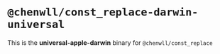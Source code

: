 # `@chenwll/const_replace-darwin-universal`

This is the **universal-apple-darwin** binary for `@chenwll/const_replace`
